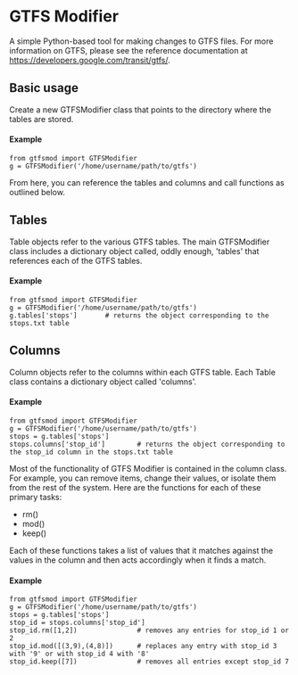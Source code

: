 # GTFS Modifier

A simple Python-based tool for making changes to GTFS files. For more information on GTFS, please see the reference documentation at https://developers.google.com/transit/gtfs/.

## Basic usage

Create a new GTFSModifier class that points to the directory where the tables are stored.
#### Example
```
from gtfsmod import GTFSModifier
g = GTFSModifier('/home/username/path/to/gtfs')
```
From here, you can reference the tables and columns and call functions as outlined below.

## Tables
Table objects refer to the various GTFS tables. The main GTFSModifier class includes a dictionary object called, oddly enough, 'tables' that references each of the GTFS tables.
#### Example
```
from gtfsmod import GTFSModifier
g = GTFSModifier('/home/username/path/to/gtfs')
g.tables['stops']       # returns the object corresponding to the stops.txt table
```

## Columns
Column objects refer to the columns within each GTFS table. Each Table class contains a dictionary object called 'columns'.
#### Example
```
from gtfsmod import GTFSModifier
g = GTFSModifier('/home/username/path/to/gtfs')
stops = g.tables['stops']
stops.columns['stop_id']		# returns the object corresponding to the stop_id column in the stops.txt table
```
Most of the functionality of GTFS Modifier is contained in the column class. For example, you can remove items, change their values, or isolate them from the rest of the system. Here are the functions for each of these primary tasks:
* rm()
* mod()
* keep()

Each of these functions takes a list of values that it matches against the values in the column and then acts accordingly when it finds a match.
#### Example
```
from gtfsmod import GTFSModifier
g = GTFSModifier('/home/username/path/to/gtfs')
stops = g.tables['stops']
stop_id = stops.columns['stop_id']
stop_id.rm([1,2])				# removes any entries for stop_id 1 or 2
stop_id.mod([(3,9),(4,8)])		# replaces any entry with stop_id 3 with '9' or with stop_id 4 with '8'
stop_id.keep([7])				# removes all entries except stop_id 7 
```

